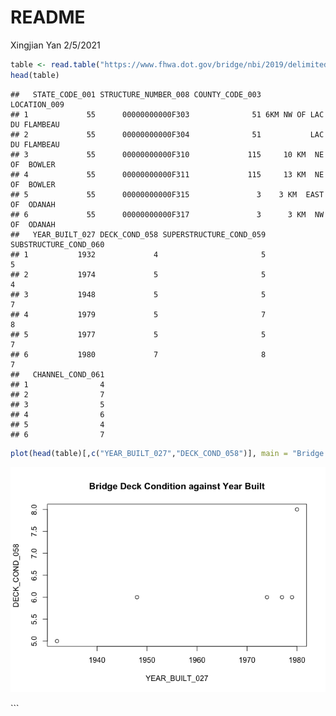 README
================
Xingjian Yan
2/5/2021

``` r
table <- read.table("https://www.fhwa.dot.gov/bridge/nbi/2019/delimited/WI19.txt", quote = "'", sep=",", header = T, dec = ".", fill = T  ) [,c("STATE_CODE_001","STRUCTURE_NUMBER_008","COUNTY_CODE_003","LOCATION_009", "YEAR_BUILT_027", "DECK_COND_058", "SUPERSTRUCTURE_COND_059", "SUBSTRUCTURE_COND_060",    "CHANNEL_COND_061")]
head(table)
```

    ##   STATE_CODE_001 STRUCTURE_NUMBER_008 COUNTY_CODE_003              LOCATION_009
    ## 1             55      00000000000F303              51 6KM NW OF LAC DU FLAMBEAU
    ## 2             55      00000000000F304              51           LAC DU FLAMBEAU
    ## 3             55      00000000000F310             115     10 KM  NE  OF  BOWLER
    ## 4             55      00000000000F311             115     13 KM  NE  OF  BOWLER
    ## 5             55      00000000000F315               3    3 KM  EAST  OF  ODANAH
    ## 6             55      00000000000F317               3      3 KM  NW  OF  ODANAH
    ##   YEAR_BUILT_027 DECK_COND_058 SUPERSTRUCTURE_COND_059 SUBSTRUCTURE_COND_060
    ## 1           1932             4                       5                     5
    ## 2           1974             5                       5                     4
    ## 3           1948             5                       5                     7
    ## 4           1979             5                       7                     8
    ## 5           1977             5                       5                     7
    ## 6           1980             7                       8                     7
    ##   CHANNEL_COND_061
    ## 1                4
    ## 2                7
    ## 3                5
    ## 4                6
    ## 5                4
    ## 6                7

``` r
plot(head(table)[,c("YEAR_BUILT_027","DECK_COND_058")], main = "Bridge Deck Condition against Year Built")
```

![](README_files/figure-gfm/unnamed-chunk-1-1.png)<!-- -->

\`\`\`
